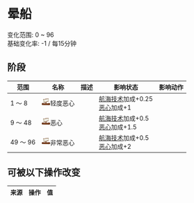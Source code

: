 # 晕船  
变化范围: 0 ~ 96  
基础变化率: -1 / 每15分钟  
## 阶段  
范围  |  名称  |  描述  |  影响状态  |  影响动作  
----  |  ----  |  ----  |  ----  |  ----  
1 ～ 8  |  <img decoding="async" src="Sprite/Distance.png" style="width:20px;">轻度恶心  |    |  [航海技术](SeaSicknessResistance.md)加成+0.25<br>[恶心](Nausea.md)加成+1  |    
9 ～ 48  |  <img decoding="async" src="Sprite/Distance.png" style="width:20px;">恶心  |    |  [航海技术](SeaSicknessResistance.md)加成+0.5<br>[恶心](Nausea.md)加成+1.5  |    
49 ～ 96  |  <img decoding="async" src="Sprite/Distance.png" style="width:20px;">非常恶心  |    |  [航海技术](SeaSicknessResistance.md)加成+0.5<br>[恶心](Nausea.md)加成+2  |    
## 可被以下操作改变  
来源  |  操作  |  值  
----  |  ----  |  ----  
